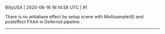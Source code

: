 BillyUSA | 2020-06-16 16:14:58 UTC | #1

Thare is no antialiase effect by setup scene with Multisample(4) and posteffect FXAA in Deferred pipeline .

-------------------------

